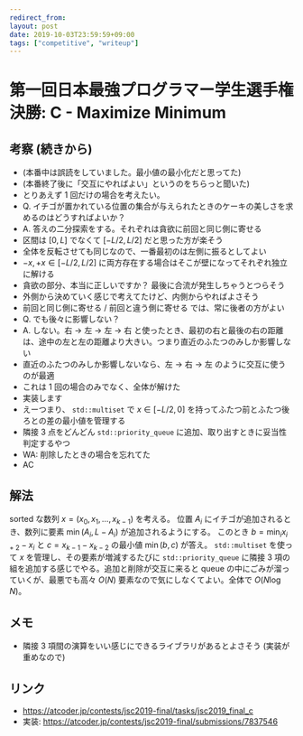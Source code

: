 ```yaml
---
redirect_from:
layout: post
date: 2019-10-03T23:59:59+09:00
tags: ["competitive", "writeup"]
---
```


# 第一回日本最強プログラマー学生選手権決勝: C - Maximize Minimum

## 考察 (続きから)

-   (本番中は誤読をしていました。最小値の最小化だと思ってた)
-   (本番終了後に「交互にやればよい」というのをちらっと聞いた)
-   とりあえず $1$ 回だけの場合を考えたい。
-   Q. イチゴが置かれている位置の集合が与えられたときのケーキの美しさを求めるのはどうすればよいか？
-   A. 答えの二分探索をする。それぞれは貪欲に前回と同じ側に寄せる
-   区間は $[0, L]$ でなくて $[-L/2, L/2]$ だと思った方が楽そう
-   全体を反転させても同じなので、一番最初のは左側に振るとしてよい
-   $-x, +x \in [-L/2, L/2]$ に両方存在する場合はそこが壁になってそれぞれ独立に解ける
-   貪欲の部分、本当に正しいですか？ 最後に合流が発生しちゃうとつらそう
-   外側から決めていく感じで考えてたけど、内側からやればよさそう
-   前回と同じ側に寄せる / 前回と違う側に寄せる では、常に後者の方がよい
-   Q. でも後々に影響しない？
-   A. しない。右 → 左 → 左 → 右 と使ったとき、最初の右と最後の右の距離は、途中の左と左の距離より大きい。つまり直近のふたつのみしか影響しない
-   直近のふたつのみしか影響しないなら、左 → 右 → 左 のように交互に使うのが最適
-   これは $1$ 回の場合のみでなく、全体が解けた
-   実装します
-   えーつまり、 `std::multiset` で $x \in [-L/2, 0]$ を持ってふたつ前とふたつ後ろとの差の最小値を管理する
-   隣接 3 点をどんどん `std::priority_queue` に追加、取り出すときに妥当性判定するやつ
-   WA: 削除したときの場合を忘れてた
-   AC

## 解法

sorted な数列 $x = (x_0, x_1, \dots, x _ {k - 1})$ を考える。
位置 $A_i$ にイチゴが追加されるとき、数列に要素 $\min(A_i, L - A_i)$ が追加されるようにする。
このとき $b = \min_i x _ {i + 2} - x_i$ と $c = x _ {k - 1} - x _ {k - 2}$ の最小値 $\min(b, c)$ が答え。
`std::multiset` を使って $x$ を管理し、その要素が増減するたびに `std::priority_queue` に隣接 $3$ 項の組を追加する感じでやる。追加と削除が交互に来ると queue の中にごみが溜っていくが、最悪でも高々 $O(N)$ 要素なので気にしなくてよい。全体で $O(N \log N)$。

## メモ

-   隣接 $3$ 項間の演算をいい感じにできるライブラリがあるとよさそう (実装が重めなので)

## リンク

-   <https://atcoder.jp/contests/jsc2019-final/tasks/jsc2019_final_c>
-   実装: <https://atcoder.jp/contests/jsc2019-final/submissions/7837546>

